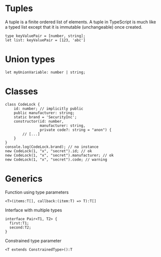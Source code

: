 # Tuples

A tuple is a finite ordered list of elements. A tuple in TypeScript is much like a typed list except that it is immutable (unchangeable) once created.

```
type keyValuePair = [number, string];
let list: keyValuePair = [123, 'abc']
```

# Union types

```
let myUnionVariable: number | string;
```

# Classes

```
class CodeLock {
    id: number; // implicitly public
    public manufacturer: string;
    static brand = 'SecurityInc';
    constructor(id: number,
                manufacturer: string,
                private code?: string = "anon") {
        // [...]
    }
}
console.log(CodeLock.brand); // no instance
new CodeLock(1, "x", "secret").id; // ok
new CodeLock(1, "x", "secret").manufacturer; // ok
new CodeLock(1, "x", "secret").code; // warning
```

# Generics

Function using type parameters
```
<T>(items:T[], callback:(item:T) => T):T[]
```

Interface with multiple types
```
interface Pair<T1, T2> {
  first:T1;
  second:T2;
}
```
Constrained type parameter
```
<T extends ConstrainedType>():T
```
